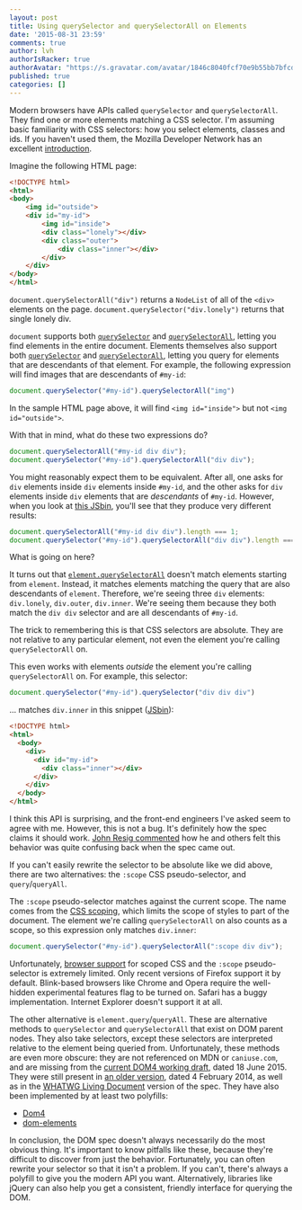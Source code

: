 ```yaml
---
layout: post
title: Using querySelector and querySelectorAll on Elements
date: '2015-08-31 23:59'
comments: true
author: lvh
authorIsRacker: true
authorAvatar: "https://s.gravatar.com/avatar/1846c8040fcf70e9b55bb7bfcdb78bc4"
published: true
categories: []
---
```


Modern browsers have APIs called `querySelector` and `querySelectorAll`. They
find one or more elements matching a CSS selector. I'm assuming basic
familiarity with CSS selectors: how you select elements, classes and ids. If
you haven't used them, the Mozilla Developer Network has an excellent
[introduction][csssel].

<!-- more -->

Imagine the following HTML page:

```html
<!DOCTYPE html>
<html>
<body>
    <img id="outside">
    <div id="my-id">
        <img id="inside">
        <div class="lonely"></div>
        <div class="outer">
            <div class="inner"></div>
        </div>
    </div>
</body>
</html>
```

`document.querySelectorAll("div")` returns a `NodeList` of all of the `<div>`
elements on the page. `document.querySelector("div.lonely")` returns that
single lonely div.

`document` supports both [`querySelector`][dqs] and
[`querySelectorAll`][dqsa], letting you find elements in the entire
document. Elements themselves also support both [`querySelector`][eqs] and
[`querySelectorAll`][eqsa], letting you query for elements that are
descendants of that element. For example, the following expression will find
images that are descendants of `#my-id`:

```javascript
document.querySelector("#my-id").querySelectorAll("img")
```

In the sample HTML page above, it will find `<img id="inside">` but not `<img
id="outside">`.

With that in mind, what do these two expressions do?

```javascript
document.querySelectorAll("#my-id div div");
document.querySelector("#my-id").querySelectorAll("div div");
```

You might reasonably expect them to be equivalent. After all, one asks for
`div` elements inside `div` elements inside `#my-id`, and the other asks for
`div` elements inside `div` elements that are *descendants* of
`#my-id`. However, when you look at [this JSbin][jsbin], you'll see that they
produce very different results:

```javascript
document.querySelectorAll("#my-id div div").length === 1;
document.querySelector("#my-id").querySelectorAll("div div").length === 3;
```

What is going on here?

It turns out that [`element.querySelectorAll`][eqsa] doesn't match elements
starting from `element`. Instead, it matches elements matching the query that
are also descendants of `element`. Therefore, we're seeing three `div`
elements: `div.lonely`, `div.outer`, `div.inner`. We're seeing them because
they both match the `div div` selector and are all descendants of `#my-id`.

The trick to remembering this is that CSS selectors are absolute. They are not
relative to any particular element, not even the element you're calling
`querySelectorAll` on.

This even works with elements *outside* the element you're calling
`querySelectorAll` on. For example, this selector:

```javascript
document.querySelector("#my-id").querySelector("div div div")
```

... matches `div.inner` in this snippet ([JSbin][jsbin2]):

```html
<!DOCTYPE html>
<html>
  <body>
    <div>
      <div id="my-id">
        <div class="inner"></div>
      </div>
    </div>
  </body>
</html>
```

I think this API is surprising, and the front-end engineers I've asked seem to
agree with me. However, this is not a bug. It's definitely how the spec claims
it should work. [John Resig commented][jresig] how he and others felt this
behavior was quite confusing back when the spec came out.

If you can't easily rewrite the selector to be absolute like we did above,
there are two alternatives: the `:scope` CSS pseudo-selector, and
`query`/`queryAll`.

The `:scope` pseudo-selector matches against the current scope. The
name comes from the [CSS scoping][scope-spec], which limits the scope
of styles to part of the document. The element we're calling
`querySelectorAll` on also counts as a scope, so this expression only
matches `div.inner`:

```javascript
document.querySelector("#my-id").querySelectorAll(":scope div div");
```

Unfortunately, [browser support][scope-compat] for scoped CSS and the `:scope`
pseudo-selector is extremely limited. Only recent versions of Firefox support
it by default. Blink-based browsers like Chrome and Opera require the
well-hidden experimental features flag to be turned on. Safari has a buggy
implementation. Internet Explorer doesn't support it at all.

The other alternative is `element.query`/`queryAll`. These are alternative
methods to `querySelector` and `querySelectorAll` that exist on DOM parent
nodes. They also take selectors, except these selectors are interpreted
relative to the element being queried from.  Unfortunately, these methods are
even more obscure: they are not referenced on MDN or `caniuse.com`, and are
missing from the [current DOM4 working draft][dom4-query], dated 18
June 2015. They were still present in [an older version][older-dom4], dated 4
February 2014, as well as in the [WHATWG Living Document][living-dom] version
of the spec. They have also been implemented by at least two polyfills:

* [Dom4][dom4-polyfill]
* [dom-elements][dom-elements-polyfill]

In conclusion, the DOM spec doesn't always necessarily do the most obvious
thing. It's important to know pitfalls like these, because they're difficult
to discover from just the behavior. Fortunately, you can often rewrite your
selector so that it isn't a problem. If you can't, there's always a polyfill
to give you the modern API you want. Alternatively, libraries like jQuery can
also help you get a consistent, friendly interface for querying the DOM.

[csssel]: https://developer.mozilla.org/en-US/docs/Web/Guide/CSS/Getting_started/Selectors
[dqs]: https://developer.mozilla.org/en-US/docs/Web/API/Document/querySelector
[dqsa]: https://developer.mozilla.org/en-US/docs/Web/API/Document/querySelectorAll
[eqs]: https://developer.mozilla.org/en-US/docs/Web/API/Element/querySelector
[eqsa]: https://developer.mozilla.org/en-US/docs/Web/API/Element/querySelectorAll
[jsbin]: http://jsbin.com/hineco/edit?html,js,output
[jsbin2]: http://jsbin.com/woropuc/edit?html,js,output
[spec]: https://dom.spec.whatwg.org/#dom-parentnode-queryselectorall
[jresig]: http://ejohn.org/blog/thoughts-on-queryselectorall/
[scope-spec]: https://html.spec.whatwg.org/multipage/semantics.html#attr-style-scoped
[scope]: https://developer.mozilla.org/en-US/docs/Web/CSS/%3Ascope
[scope-compat]: https://developer.mozilla.org/en-US/docs/Web/CSS/%3Ascope#Browser_compatibility
[dom4-query]: http://www.w3.org/TR/dom/#interface-parentnode
[older-dom4]: http://www.w3.org/TR/2014/WD-dom-20140204/#interface-parentnode
[dom4-polyfill]: https://webreflection.github.io/dom4/
[dom-elements-polyfill]: https://github.com/barberboy/dom-elements
[living-dom]: https://dom.spec.whatwg.org/#interface-parentnode
